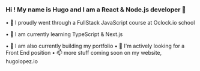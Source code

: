 ### Hi ! My name is Hugo and I am a React & Node.js developer 👋

• 🔭 I proudly went through a FullStack JavaScript course at Oclock.io school


• 🌱 I am currently learning TypeScript & Next.js


• 🌱 I am also currently building my portfolio
• 👯 I'm actively looking for a Front End position
• 📫 more stuff coming soon on my website, hugolopez.io
